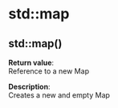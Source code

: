 # std::map

## std::map()

**Return value**:  
Reference to a new Map  

**Description**:  
Creates a new and empty Map